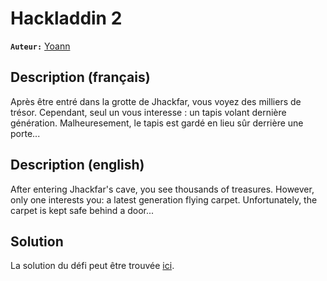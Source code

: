 # Hackladdin 2

**`Auteur:`** [Yoann](https://github.com/YoannSab)

## Description (français)

Après être entré dans la grotte de Jhackfar, vous voyez des milliers de trésor. Cependant, seul un vous interesse : un tapis volant dernière génération. Malheuresement, le tapis est gardé en lieu sûr derrière une porte...

## Description (english)

After entering Jhackfar's cave, you see thousands of treasures. However, only one interests you: a latest generation flying carpet. Unfortunately, the carpet is kept safe behind a door...

## Solution

La solution du défi peut être trouvée [ici](solution/).



